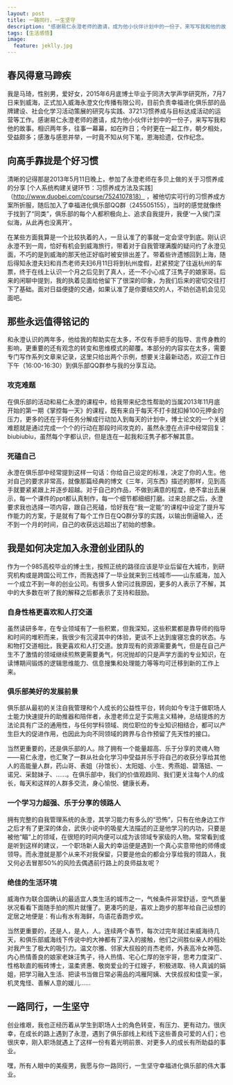 ```yaml
---
layout: post
title: 一路同行，一生坚守
description: "感谢易仁永澄老师的邀请，成为他小伙伴计划中的一份子，来写写我和他的故事。"
tags: [生活感悟]
image:
  feature: jeklly.jpg
---
```



## 春风得意马蹄疾
我是马琦，性别男，爱好女，2015年6月底博士毕业于同济大学声学研究所，7月7日来到威海，正式加入威海永澄文化传播有限公司，目前负责幸福进化俱乐部的品牌建设、社会化学习活动策展的研究与实践、3721习惯养成与目标达成活动的运营等工作。感谢易仁永澄老师的邀请，成为他小伙伴计划中的一份子，来写写我和他的故事。相识两年多，往事一幕幕，如在昨日；今时更在一起工作，朝夕相处，受益颇多；感激与感恩并举，一时竟不知从何下笔，恩海拾遗，仅作纪念。

## 向高手靠拢是个好习惯
清晰的记得那是2013年5月11日晚上，参加了永澄老师在多贝上做的关于习惯养成的分享 [个人系统构建关键环节：习惯养成方法及实践]（http://www.duobei.com/course/7524107818） ，被他切实可行的习惯养成方案所折服，随后加入了幸福进化俱乐部QQ群（245505155），当时的感觉就像终于找到了“同类”，俱乐部的每个人都积极向上、追求自我提升，我便‘一入侯门深似海，从此再也没离开’。

在某些方面我算是一个比较执着的人，一旦认准了的事就一定会坚守到底。刚认识永澄不到一周，恰好有机会到威海旅行，带着对于自我管理满腹的疑问约了永澄见面，不巧的是到威海的那天他正好临时被安排出差了。带着些许遗憾回到上海，随后得知永澄夫妇和肖杰老师夫妇6月11日将到杭州度假，赶紧预定了往返杭州的车票，终于在线上认识一个月之后见到了真人，还一不小心成了汪隽子的娘家哥。后来的闲聊中提到，我的执着见面给他留下了很深的印象，为我们后来的密切交往打下了基础。面对日益便捷的交通，如果认准了是你要结交的人，不妨创造机会见见面吧。

## 那些永远值得铭记的
和永澄认识的两年多，他给我的帮助实在太多，不仅有手把手的指导、言传身教的影响，更重要的还有观念的转变和思维模式的颠覆。本部分的内容实在太多，需要专门写作系列文章来记录，这里只给出两个示例，想要关注最新动态，欢迎工作日下午（16:00-16:30）到俱乐部QQ群参与我的分享互动。

### 攻克难题
在俱乐部的活动和易仁永澄的课程中，给我带来纪念性帮助的当属2013年11月底开始的第一期《掌控每一天》的课程，既有来自于每天不打卡就扣掉100元押金的压力，更多的还在于将任务分解成行动加入到每天的计划中，博士论文的一个关键难题就是通过完成一个个的行动在那段时间攻克的，虽然永澄在点评中经常回复：biubiubiu，虽然每个字都认识，但是连在一起我和汪隽子都不解其意。

### 死磕自己
永澄在俱乐部中经常提到这样一句话：你给自己设定的标准，决定了你的人生。他对自己的要求非常高，就像那篇经典的博文《三年，河东西》描述的那样，见到高手就要紧紧跟上并逐步超越。对于自己的作品，不做到满意的程度，绝不拿出去展示，每一个课件的ppt都认真制作，每一个细节都细细打磨。过来总部之后，永澄要求我也选择一项内容，跟自己死磕，恰好我在“我一定能”的课程中设定了提升写作能力的方案，于是就有了每个工作日在QQ群分享的实践，以输出倒逼输入，还不到一个月的时间，自己的收获远远超出了初始的想象。


## 我是如何决定加入永澄创业团队的
作为一个985高校毕业的博士生，按照正统的路径应该是毕业后留在大城市，到研究机构或是跨国公司工作，而我选择了一毕业就来到三线城市——山东威海，加入一个成立不到一年的创业公司。有很多人曾问过我原因，更多的人表示了不解，其中的大多数在听了我的解释之后都表示了支持和鼓励。

### 自身性格更喜欢和人打交道
虽然读研多年，在专业领域有了一些积累，但我深知，这些积累都是靠导师的指导和时间的堆积而来，我很少有沉浸其中的体验，更谈不上达到废寝忘食的状态。与和物打交道相比，我更喜欢和人打交道。放弃现有的资源需要勇气，但是在自己产生不了激情的领域继续煎熬更需要勇气，何况抛却的只是声学方面的专业知识，在读博期间锻炼的逻辑思维能力、信息搜集和处理能力等等均可迁移到新的工作上来。

### 俱乐部美好的发展前景
俱乐部从最初的关注自我管理和个人成长的公益性平台，转向如今专注于做职场人士能力快速提升的助推器和陪伴者，永澄老师立足于实用主义精神，总结提炼的方法论具有广泛的通用性，与任何学科领域、岗位职位的专业知识相结合，都可以产生巨大的促进作用，也因此为向不同领域的跨界与合作预留了先天性的接口。

当然更重要的，还是俱乐部的人。除了拥有一个能量超高、乐于分享的灵魂人物——易仁永澄，也汇聚了一群从社会化学习中受益并乐于将自己的收获分享给其他人的高能量人群，药山哥、表姐（孙馆长）、太阳姐、小生、秀燕姐、碧落妞、一诺兄、采懿妹子、……。在俱乐部中，我们的价值观趋同、我们更关注每个人的成长，每天和这样的人群多交流，身心愉悦、健康长寿。

### 一个学习力超强、乐于分享的领路人
拥有完整的自我管理系统的永澄，其学习能力有多么的“恐怖”，只有在他身边工作之后才有了更深的体会，武侠小说中的吸星大法描述的正是他学习的内功，只要是被他“瞄”上的领域，在很短的时间内便可以成为该领域专家级的人物。常常看到或是听到这样的建议，一个职场新人最大的幸运便是遇到一个真心实意带他的师傅或领导。而永澄就是那个从来不对我保留，只要是他会的都会分享给我的领路人，我又何必去冒那50%的风险去偶遇前行路上的良师益友呢？

### 绝佳的生活环境
威海作为联合国确认的最适宜人类生活的城市之一，气候条件非常舒适，空气质量状况看看下面随手拍的照片就懂了。更凑巧的是，喜欢上跑步的那年给自己设想的定居之地便是：有山有水有海鲜，鸟语花香跑步欢。

当然更重要的，还是人，是人，人。连续两个春节，每次过完年就过来威海待几天，和俱乐部威海线下传说中的大神都有了深入的接触，他们之间胜似亲人的相处对我产生了极大的吸引力。温文尔雅、邻家大叔般的肖杰老师，外表高冷女神范、内心热情善良的娘家老妹汪隽子，待人热情、宅心仁厚的张宇哥，思考力度深广、性格耿直的板砖博士，温柔贤惠、敬岗爱业的于红嫂子，积极进取、待人真诚的娟姐，把学习融入生活、把读书当做日常必需品的鸿雁阿姨、大侠叔叔和佳雯一家，机灵鬼怪、善解人意的媛儿……

## 一路同行，一生坚守
创业维艰，我也正经历着从学生到职场人士的角色转变，有压力、更有动力。很庆幸，在成长的路上遇到了永澄，遇到了俱乐部线上和线下这些善良可爱的人们；也很庆幸，刚入职场就遇上了这样一份有着光明前景、对更多人的成长有所助益的事业。

嘿，所有人眼中的美瘦男，我愿与你一路同行，一生坚守幸福进化俱乐部的伟大事业。





